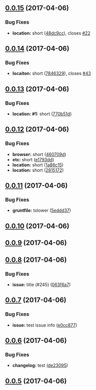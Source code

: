 <a name="0.0.15"></a>
## [0.0.15](https://github.com/iCloudWorkGroup/test/compare/v0.0.14...v0.0.15) (2017-04-06)


### Bug Fixes

* **location:** short ([48dc9cc](https://github.com/iCloudWorkGroup/test/commit/48dc9cc)), closes [#22](https://github.com/iCloudWorkGroup/test/issues/22)



<a name="0.0.14"></a>
## [0.0.14](https://github.com/iCloudWorkGroup/test/compare/v0.0.13...v0.0.14) (2017-04-06)


### Bug Fixes

* **locaiton:** short ([7846329](https://github.com/iCloudWorkGroup/test/commit/7846329)), closes [#43](https://github.com/iCloudWorkGroup/test/issues/43)



<a name="0.0.13"></a>
## [0.0.13](https://github.com/iCloudWorkGroup/test/compare/v0.0.12...v0.0.13) (2017-04-06)


### Bug Fixes

* **location: #1:** short ([770b51d](https://github.com/iCloudWorkGroup/test/commit/770b51d))



<a name="0.0.12"></a>
## [0.0.12](https://github.com/iCloudWorkGroup/test/compare/v0.0.11...v0.0.12) (2017-04-06)


### Bug Fixes

* **browser:** short ([460709d](https://github.com/iCloudWorkGroup/test/commit/460709d))
* **etc:** short ([e1793dd](https://github.com/iCloudWorkGroup/test/commit/e1793dd))
* **location:** short ([1a86c15](https://github.com/iCloudWorkGroup/test/commit/1a86c15))
* **location:** short ([2815172](https://github.com/iCloudWorkGroup/test/commit/2815172))



<a name="0.0.11"></a>
## [0.0.11](https://github.com/iCloudWorkGroup/test/compare/v0.0.10...v0.0.11) (2017-04-06)


### Bug Fixes

* **gruntfile:** tolower ([5eddd37](https://github.com/iCloudWorkGroup/test/commit/5eddd37))



<a name="0.0.10"></a>
## [0.0.10](https://github.com/iCloudWorkGroup/test/compare/v0.0.9...v0.0.10) (2017-04-06)



<a name="0.0.9"></a>
## [0.0.9](https://github.com/iCloudWorkGroup/test/compare/v0.0.8...v0.0.9) (2017-04-06)



<a name="0.0.8"></a>
## [0.0.8](https://github.com/iCloudWorkGroup/test/compare/v0.0.7...v0.0.8) (2017-04-06)


### Bug Fixes

* **issue:** title (#245) ([063f6a7](https://github.com/iCloudWorkGroup/test/commit/063f6a7))



<a name="0.0.7"></a>
## [0.0.7](https://github.com/iCloudWorkGroup/test/compare/v0.0.6...v0.0.7) (2017-04-06)


### Bug Fixes

* **issue:** test issue info ([e0cc877](https://github.com/iCloudWorkGroup/test/commit/e0cc877))



<a name="0.0.6"></a>
## [0.0.6](https://github.com/iCloudWorkGroup/test/compare/v0.0.5...v0.0.6) (2017-04-06)


### Bug Fixes

* **changelog:** test ([de23095](https://github.com/iCloudWorkGroup/test/commit/de23095))



<a name="0.0.5"></a>
## [0.0.5](https://github.com/iCloudWorkGroup/test/compare/v0.0.4...v0.0.5) (2017-04-06)



